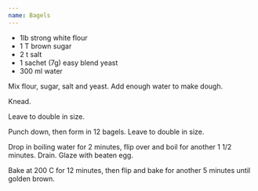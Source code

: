 ```yaml
---
name: Bagels
---
```


* 1lb strong white flour
* 1 T brown sugar
* 2 t salt
* 1 sachet (7g) easy blend yeast 
* 300 ml water

Mix flour, sugar, salt and yeast.  Add enough water to make dough.  

Knead.

Leave to double in size.  

Punch down, then form in 12 bagels.  Leave to double in size.

Drop in boiling water for 2 minutes, flip over and boil for another 1 1/2 minutes.  Drain.  Glaze with beaten egg.

Bake at 200 C for 12 minutes, then flip and bake for another 5 minutes until golden brown.

